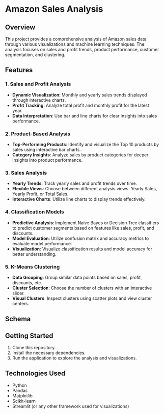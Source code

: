 # Amazon Sales Analysis

## Overview
This project provides a comprehensive analysis of Amazon sales data through various visualizations and machine learning techniques. The analysis focuses on sales and profit trends, product performance, customer segmentation, and clustering.

## Features

### 1. Sales and Profit Analysis
- **Dynamic Visualization**: Monthly and yearly sales trends displayed through interactive charts.
- **Profit Tracking**: Analyze total profit and monthly profit for the latest year.
- **Data Interpretation**: Use bar and line charts for clear insights into sales performance.

### 2. Product-Based Analysis
- **Top-Performing Products**: Identify and visualize the Top 10 products by sales using interactive bar charts.
- **Category Insights**: Analyze sales by product categories for deeper insights into product performance.

### 3. Sales Analysis
- **Yearly Trends**: Track yearly sales and profit trends over time.
- **Flexible Views**: Choose between different analysis views: Yearly Sales, Yearly Profit, or Total Sales.
- **Interactive Charts**: Utilize line charts to display trends effectively.

### 4. Classification Models
- **Predictive Analysis**: Implement Naive Bayes or Decision Tree classifiers to predict customer segments based on features like sales, profit, and discounts.
- **Model Evaluation**: Utilize confusion matrix and accuracy metrics to evaluate model performance.
- **Visualization**: Visualize classification results and model accuracy for better understanding.

### 5. K-Means Clustering
- **Data Grouping**: Group similar data points based on sales, profit, discounts, etc.
- **Cluster Selection**: Choose the number of clusters with an interactive slider.
- **Visual Clusters**: Inspect clusters using scatter plots and view cluster centers.

## Schema


## Getting Started
1. Clone this repository.
2. Install the necessary dependencies.
3. Run the application to explore the analysis and visualizations.

## Technologies Used
- Python
- Pandas
- Matplotlib
- Scikit-learn
- Streamlit (or any other framework used for visualizations)
